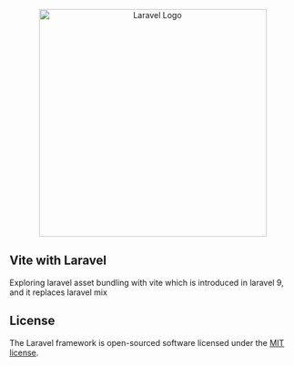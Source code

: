 <p align="center"><a href="https://laravel.com" target="_blank"><img src="https://raw.githubusercontent.com/laravel/art/master/logo-lockup/5%20SVG/2%20CMYK/1%20Full%20Color/laravel-logolockup-cmyk-red.svg" width="400" alt="Laravel Logo"></a></p>

## Vite with Laravel

Exploring laravel asset bundling with vite which is introduced in laravel 9, and it replaces laravel mix 

## License

The Laravel framework is open-sourced software licensed under the [MIT license](https://opensource.org/licenses/MIT).
